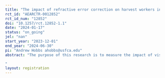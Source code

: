 ```yaml
---
title: "The impact of refractive error correction on harvest workers in the Guatemalan coffee sector"
rct_id: "AEARCTR-0012852"
rct_id_num: "12852"
doi: "10.1257/rct.12852-1.1"
date: "2024-01-17"
status: "on_going"
jel: "nan"
start_year: "2023-12-01"
end_year: "2024-06-30"
pi: "Andrew Hobbs ahobbs@usfca.edu"
abstract: "The purpose of this research is to measure the impact of vision correction on the productivity of harvest workers in the Guatemalan coffee sector. 
"
layout: registration
---
```


